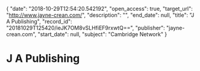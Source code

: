 {
  "date": "2018-10-29T12:54:20.542192", 
  "open_access": true, 
  "target_url": "http://www.jayne-crean.com/", 
  "description": "", 
  "end_date": null, 
  "title": "J A Publishing", 
  "record_id": "20181029T125420/ieJK7OM8vSLHfiEF9rxwtQ==", 
  "publisher": "jayne-crean.com", 
  "start_date": null, 
  "subject": "Cambridge Network"
}

# J A Publishing

